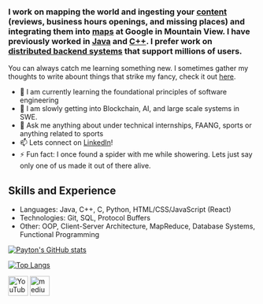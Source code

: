 ### I work on mapping the world and ingesting your [content](https://blog.google/products/maps/google-maps-101-how-contributed-content-makes-maps-helpful/) (reviews, business hours openings, and missing places) and integrating them into [maps](https://www.google.com/maps) at Google in Mountain View. I have previously worked in [Java](https://docs.oracle.com/javase/8/docs/technotes/guides/language/) and [C++](https://cplusplus.com/info/description/). I prefer work on [distributed backend systems](https://www.youtube.com/playlist?list=PLrw6a1wE39_tb2fErI4-WkMbsvGQk9_UB) that support millions of users.

You can always catch me learning something new. I sometimes gather my thoughts to write abount things that strike my fancy, check it out [here](https://medium.com/@JabariD "here").
- 🔭 I am currently learning the foundational principles of software engineering
- 🌱 I am slowly getting into Blockchain, AI, and large scale systems in SWE.
- 💬 Ask me anything about under technical internships, FAANG, sports or anything related to sports
- 📫 Lets connect on [LinkedIn](https://www.linkedin.com/in/payton-d-78a7a2171/ "LinkedIn")!
- ⚡ Fun fact: I once found a spider with me while showering. Lets just say only one of us made it out of there alive.

## Skills and Experience
* Languages: Java, C++, C, Python, HTML/CSS/JavaScript (React)
* Technologies: Git, SQL, Protocol Buffers
* Other: OOP, Client-Server Architecture, MapReduce, Database Systems, Functional Programming

[![Payton's GitHub stats](https://github-readme-stats.vercel.app/api?username=jabarid&count_private=true&theme=cobalt)](https://github.com/anuraghazra/github-readme-stats)

[![Top Langs](https://github-readme-stats.vercel.app/api/top-langs/?username=jabarid&theme=cobalt)](https://github.com/anuraghazra/github-readme-stats)

[<img src='https://cdn.jsdelivr.net/npm/simple-icons@3.0.1/icons/youtube.svg' alt='YouTube' height='40'>](https://www.youtube.com/channel/UCxhUW6cZDuHg3z9SAy6Fdew)  [<img src='https://cdn.jsdelivr.net/npm/simple-icons@3.0.1/icons/medium.svg' alt='medium' height='40'>](https://medium.com/@JabariD)  



